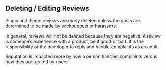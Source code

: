 ## Deleting / Editing Reviews

Plugin and theme reviews are rarely deleted unless the posts are determined to be made by sockpuppets or harassers.

In general, reviews will not be deleted because they are negative. A review is someone’s experience with a product, be it good or bad. It is the responsibility of the developer to reply and handle complaints as an adult.

Reputation is impacted more by how a person handles complaints versus how they are treated by users.